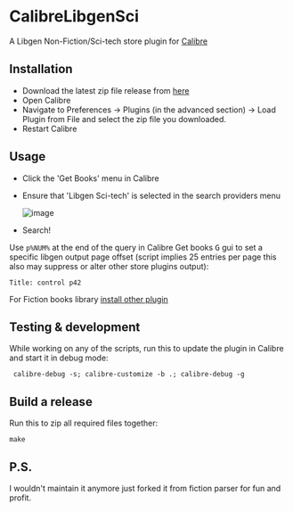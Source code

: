# CalibreLibgenSci
A Libgen Non-Fiction/Sci-tech store plugin for [Calibre](https://calibre-ebook.com)

## Installation
- Download the latest zip file release from [here](https://github.com/notlibrary/CalibreLibgenSci/releases)
- Open Calibre
- Navigate to Preferences -> Plugins (in the advanced section) -> Load Plugin from File and select the zip file you downloaded.
- Restart Calibre

## Usage
- Click the 'Get Books' menu in Calibre
- Ensure that 'Libgen Sci-tech' is selected in the search providers menu

    ![image](https://user-images.githubusercontent.com/40695473/149553512-ce27e902-96bc-48d2-a0db-1564aa87e44c.png)
- Search!

Use `p%NUM%` at the end of the query in Calibre Get books <kbd>G</kbd> gui to set a specific libgen output page offset
(script implies 25 entries per page this also may suppress or alter other store plugins output):

```Title: control p42```

For Fiction books library [install other plugin](https://github.com/fallaciousreasoning/CalibreLibgenStore/releases)

## Testing & development

While working on any of the scripts, run this to update the plugin in Calibre and start it in debug mode:

```shell
 calibre-debug -s; calibre-customize -b .; calibre-debug -g
```

## Build a release

Run this to zip all required files together:

```shell
make
```

## P.S.
I wouldn't maintain it anymore just forked it from fiction parser for fun and profit.  